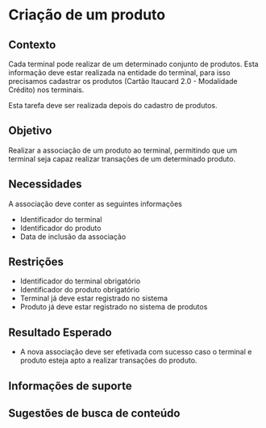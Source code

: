 # Criação de um produto

## Contexto

Cada terminal pode realizar de um determinado conjunto de produtos. Esta informação deve estar 
realizada na entidade do terminal, para isso precisamos cadastrar os produtos (Cartão Itaucard 2.0 - Modalidade Crédito)
nos terminais. 

Esta tarefa deve ser realizada depois do cadastro de produtos.

## Objetivo

Realizar a associação de um produto ao terminal, permitindo que um terminal seja capaz realizar transações de um determinado
produto.

## Necessidades

A associação deve conter as seguintes informações
- Identificador do terminal
- Identificador do produto
- Data de inclusão da associação

## Restrições

- Identificador do terminal obrigatório
- Identificador do produto obrigatório
- Terminal já deve estar registrado no sistema
- Produto já deve estar registrado no sistema de produtos

## Resultado Esperado

- A nova associação deve ser efetivada com sucesso caso o terminal e produto esteja apto a realizar transações do produto.

## Informações de suporte

## Sugestões de busca de conteúdo
